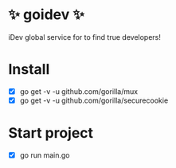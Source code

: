 # :sparkles: **goidev** :sparkles:
iDev global service for to find true developers!

# Install
- [x] go get -v -u github.com/gorilla/mux
- [x] go get -v -u github.com/gorilla/securecookie

# Start project
- [x] go run main.go

